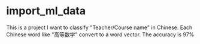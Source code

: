 # import_ml_data
This is a project I want to classify "Teacher/Course name" in Chinese.
Each Chinese word like "高等数学" convert to a word vector.
The accuracy is 97%
